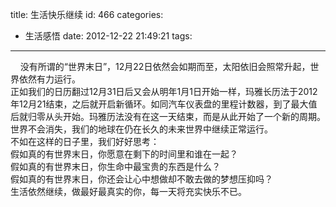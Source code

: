 title: 生活快乐继续
id: 466
categories:
  - 生活感悟
date: 2012-12-22 21:49:21
tags:
---

<div>    没有所谓的“世界末日”，12月22日依然会如期而至，太阳依旧会照常升起，世界依然有力运行。</div>
<div>正如我们的日历翻过12月31日后又会从明年1月1日开始一样，玛雅长历法于2012年12月21结束，之后就开启新循环。如同汽车仪表盘的里程计数器，到了最大值后就归零从头开始。玛雅历法没有在这一天结束，而是从此开始了一个新的周期。世界不会消失，我们的地球在仍在长久的未来世界中继续正常运行。</div>

<div>不如在这样的日子里，我们好好思考：</div>
<div>假如真的有世界末日，你愿意在剩下的时间里和谁在一起？</div>
<div>假如真的有世界末日，你生命中最宝贵的东西是什么？</div>
<div>假如真的有世界末日，你还会让心中想做却不敢去做的梦想压抑吗？</div>
<div></div>
<div>生活依然继续，做最好最真实的你，每一天将充实快乐不已。</div>